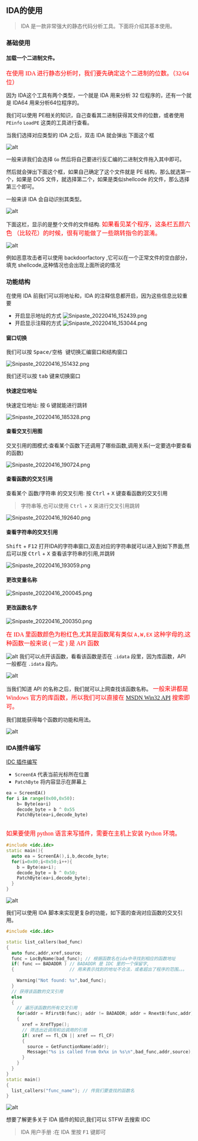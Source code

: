 ## IDA的使用
> IDA 是一款非常强大的静态代码分析工具。下面将介绍其基本使用。

### 基础使用

#### 加载一个二进制文件。

<font color='red' face=Monaco size=3>在使用 IDA 进行静态分析时，我们要先确定这个二进制的位数。（32/64位）</font>

因为 IDA这个工具有两个类型，一个就是 IDA 用来分析 32 位程序的，还有一个就是 IDA64 用来分析64位程序的。 

我们可以使用 PE相关的知识，自己查看其二进制获得其文件的位数，或者使用 `PEinfo` `LoadPE` 这类的工具进行查看。

当我们选择对应类型的 IDA 之后，双击 IDA 就会弹出 下面这个框


![alt](./5.assets/2022-08-30_09-29.png)

一般来讲我们会选择 `Go` 然后将自己要进行反汇编的二进制文件拖入其中即可。

然后就会弹出下面这个框，如果自己确定了这个文件就是 PE 结构，那么就选第一个，如果是 DOS 文件，就选择第二个，如果是类似shellcode 的文件，那么选择第三个即可。

一般来讲 IDA 会自动识别其类型。

![alt](./5.assets/2022-08-30_09-14.png)    


下面这栏，显示的是整个文件的文件结构.
<font color='red' face=Monaco size=3>如果看见某个程序，这条栏五颜六色 （比较花）的时候，很有可能做了一些跳转指令的混淆。</font>

![alt](./5.assets/2022-08-30_00-36.png)

例如恶意攻击者可以使用 backdoorfactory ,它可以在一个正常文件的空白部分，填充 shellcode,这种情况也会出现上面所说的情况


### 功能结构

在使用 IDA 前我们可以将地址和，IDA 的注释信息都开启，因为这些信息比较重要

+ 开启显示地址的方式
  ![Snipaste_20220416_152439.png](./5.assets/88128b3bf9f325c20a7178949cad0a20.png)
+ 开启显示注释的方式
  ![Snipaste_20220416_153044.png](./5.assets/3c80c884db5be2d29b35c706cac74949.png)


#### 窗口切换

我们可以按 <kbd> Space/空格 </kbd> 键切换汇编窗口和结构窗口

![Snipaste_20220416_151432.png](./5.assets/08db2843454c0bcbaf51ad67699fccb3.png)

我们还可以按 <kbd>tab</kbd> 键来切换窗口

####  快速定位地址

快速定位地址: 按 <kbd>G</kbd> 键就能进行跳转


![Snipaste_20220416_185328.png](./5.assets/e10335ec14f19ebbdc1724d9fa46570e.png)

#### 查看交叉引用图

交叉引用的图模式:查看某个函数下还调用了哪些函数,调用关系(一定要选中要查看的函数)

![Snipaste_20220416_190724.png](./5.assets/6229e3e91c9b3dbb9188c52a2da406b1.png)

#### 查看函数的交叉引用

查看某个 函数/字符串 的交叉引用: 按 <kbd>Ctrl</kbd> + <kbd>X</kbd> 键查看函数的交叉引用
> 字符串等,也可以使用 <kbd>Ctrl</kbd> + <kbd>X</kbd> 来进行交叉引用跳转

![Snipaste_20220416_192640.png](./5.assets/94f71cbb528b55f8100e603a872fc8c1.png)

#### 查看字符串的交叉引用

<kbd>Shift</kbd> + <kbd>F12</kbd> 打开IDA的字符串窗口,双击对应的字符串就可以进入到如下界面,然后可以按 <kbd>Ctrl</kbd> + <kbd>X</kbd> 查看该字符串的引用,并跳转

![Snipaste_20220416_193059.png](./5.assets/b8773a2011e1747aaaef9cc8b4658ec0.png)



#### 更改变量名称

![Snipaste_20220416_200045.png](./5.assets/203a7bf5a1eaff1112c5ab03935010b6.png)

#### 更改函数名字

![Snipaste_20220416_200350.png](./5.assets/c8798ea1ec11a4f87891f59b526e9d43.png)

<font color='red' face=Monaco size=3>在 IDA 里函数颜色为粉红色,尤其是函数尾有类似 `A,W,EX` 这种字母的,这种函数一般来说 ( 一定 ) 是 API 函数 </font> 

![alt](./5.assets/2022-08-30_10-12.png)
我们可以点开该函数，看看该函数是否在 `.idata` 段里，因为库函数，API 一般都在 `.idata` 段内。

![alt](./5.assets/2022-08-30_10-14.png)

当我们知道 API 的名称之后，我们就可以上网查找该函数名称。
<font color='red' face=Monaco size=3>一般来讲都是 Windows 官方的库函数，所以我们可以直接在 [MSDN Win32 API](https://docs.microsoft.com/en-us/windows/win32/api/) 搜索即可。</font>

我们就能获得每个函数的功能和用法。

![alt](./5.assets/2022-08-30_10-16.png)


### IDA插件编写

[IDC 插件编写](https://www.cnblogs.com/gwind/p/8250842.html)

+ `ScreenEA` 代表当前光标所在位置
+ `PatchByte` 将内容显示在屏幕上

```python
ea = ScreenEA()
for i in range(0x00,0x50):
    b= Byte(ea+i)
    decode_byte = b ^ 0x55
    PatchByte(ea+i,decode_byte)
	
```

<font color='red' face=Monaco size=3>如果要使用 python 语言来写插件，需要在主机上安装 Python 环境。</font>

```C++
#include <idc.idc>
static main(){
  auto ea = ScreenEA(),i,b,decode_byte;
  for(i=0x00;i<0x50;i++){
    b = Byte(ea+i);
    decode_byte = b ^ 0x50;
    PatchByte(ea+i,decode_byte);
  }
}

```

![alt](./5.assets/2022-09-01_14-45.png)

我们可以使用 IDA 脚本来实现更复杂的功能，如下面的查询对应函数的交叉引用。

```c++
#include <idc.idc>

static list_callers(bad_func)
{
  auto func,addr,xref,source;
  func = LocByName(bad_func); // 根据函数名在ida中寻找到相应的函数地址
  if( func == BADADDR ) // BADADDR 是 IDC 里的一个保留字,
  {                     // 用来表示找到的地址不合法，或者超出了程序的范围。。。
  
    Warning("Not found: %s",bad_func);	
  }
  // 获得该函数的交叉引用
  else
  {
    // 遍历该函数的所有交叉引用
    for(addr = RfirstB(func); addr != BADADDR; addr = RnextB(func,addr) )
    {
      xref = XrefType(); 
      // 筛选出近调用和远调用的引用
      if( xref == fl_CN || xref == fl_CF)
      {
        source = GetFunctionName(addr);
        Message("%s is called from 0x%x in %s\n",bad_func,addr,source);
      }
    }
  }
}
static main()
{
  list_callers("func_name"); // 传我们要查找的函数名
}
```

![alt](./5.assets/2022-09-01_15-08.png)

想要了解更多关于 IDA 插件的知识,我们可以 STFW 去搜索 IDC

> IDA 用户手册 :在 IDA 里按 <kbd>F1</kbd> 键即可